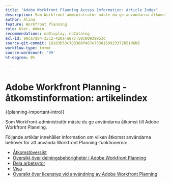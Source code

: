 ```yaml
---
title: "Adobe Workfront Planning Access Information: Article Index"
description: Som Workfront-administratör måste du ge användarna åtkomst till Adobe Workfront Planning. Följande artiklar innehåller information om vilken åtkomst användarna behöver för att använda Workfront Planning.
author: Alina
feature: Workfront Planning
role: User, Admin
recommendations: noDisplay, noCatalog
exl-id: 98ca7d04-35c2-420a-a87c-50c00939853c
source-git-commit: 18183b53c783366f467e7330159923372b51deb6
workflow-type: tm+mt
source-wordcount: '99'
ht-degree: 0%

---
```



# Adobe Workfront Planning - åtkomstinformation: artikelindex

{{planning-important-intro}}

Som Workfront-administratör måste du ge användarna åtkomst till Adobe Workfront Planning.

Följande artiklar innehåller information om vilken åtkomst användarna behöver för att använda Workfront Planning-funktionerna:

* [Åtkomstöversikt](/help/quicksilver/planning/access/access-overview.md)
* [Översikt över delningsbehörigheter i Adobe Workfront Planning](/help/quicksilver/planning/access/sharing-permissions-overview.md)
* [Dela arbetsytor](/help/quicksilver/planning/access/share-workspaces.md)
* [Visa](/help/quicksilver/planning/access/share-views.md)
* [Översikt över licenstyp vid användning av Adobe Workfront Planning](/help/quicksilver/planning/access/license-type-overview.md)
  <!--* [Request permissions to a view or a workspace](/help/quicksilver/planning/access/request-permissions.md)-->


